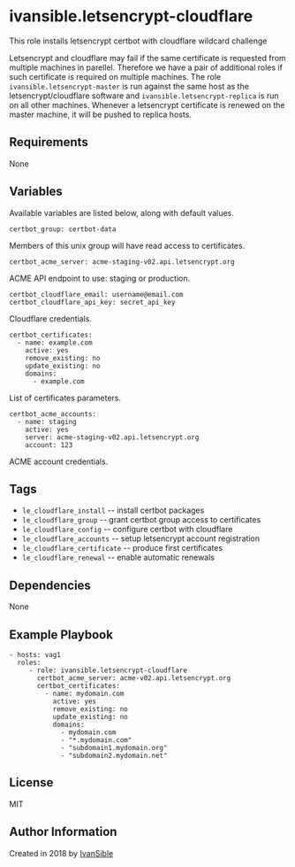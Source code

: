 # ivansible.letsencrypt-cloudflare
This role installs letsencrypt certbot with cloudflare wildcard challenge

Letsencrypt and cloudflare may fail if the same certificate is requested
from multiple machines in parellel. Therefore we have a pair of additional
roles if such certificate is required on multiple machines. The role
`ivansible.letsencrypt-master` is run against the same host as the
letsencrypt/cloudflare software and `ivansible.letsencrypt-replica` is run
on all other machines. Whenever a letsencrypt certificate is renewed on the
master machine, it will be pushed to replica hosts.


## Requirements

None


## Variables

Available variables are listed below, along with default values.

    certbot_group: certbot-data
Members of this unix group will have read access to certificates.

    certbot_acme_server: acme-staging-v02.api.letsencrypt.org
ACME API endpoint to use: staging or production.

    certbot_cloudflare_email: username@email.com
    certbot_cloudflare_api_key: secret_api_key
Cloudflare credentials.

    certbot_certificates:
      - name: example.com
        active: yes
        remove_existing: no
        update_existing: no
        domains:
          - example.com
List of certificates parameters.

    certbot_acme_accounts:
      - name: staging
        active: yes
        server: acme-staging-v02.api.letsencrypt.org
        account: 123
ACME account credentials.


## Tags

- `le_cloudflare_install` -- install certbot packages
- `le_cloudflare_group` -- grant certbot group access to certificates
- `le_cloudflare_config` -- configure certbot with cloudflare
- `le_cloudflare_accounts` -- setup letsencrypt account registration
- `le_cloudflare_certificate` -- produce first certificates
- `le_cloudflare_renewal` -- enable automatic renewals


## Dependencies

None


## Example Playbook

    - hosts: vag1
      roles:
         - role: ivansible.letsencrypt-cloudflare
           certbot_acme_server: acme-v02.api.letsencrypt.org
           certbot_certificates:
             - name: mydomain.com
               active: yes
               remove_existing: no
               update_existing: no
               domains:
                 - mydomain.com
                 - "*.mydomain.com"
                 - "subdomain1.mydomain.org"
                 - "subdomain2.mydomain.net"


## License

MIT

## Author Information

Created in 2018 by [IvanSible](https://github.com/ivansible)
